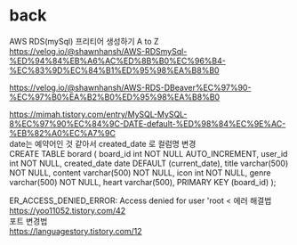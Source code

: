 # back
AWS RDS(mySql) 프리티어 생성하기 A to Z <br>
https://velog.io/@shawnhansh/AWS-RDSmySql-%ED%94%84%EB%A6%AC%ED%8B%B0%EC%96%B4-%EC%83%9D%EC%84%B1%ED%95%98%EA%B8%B0


https://velog.io/@shawnhansh/AWS-RDS-DBeaver%EC%97%90-%EC%97%B0%EA%B2%B0%ED%95%98%EA%B8%B0
<br>

https://mimah.tistory.com/entry/MySQL-MySQL-8%EC%97%90%EC%84%9C-DATE-default-%ED%98%84%EC%9E%AC-%EB%82%A0%EC%A7%9C
<br>
date는 예약어인 것 같아서 created_date 로 컬럼명 변경
<br>
CREATE TABLE borard
(
	board_id int NOT NULL AUTO_INCREMENT,
	user_id int NOT NULL,
	created_date date DEFAULT (current_date),
	title varchar(500) NOT NULL,
	content varchar(500) NOT NULL,
	icon int NOT NULL,
	genre varchar(500) NOT NULL,
	heart varchar(500),
	PRIMARY KEY (board_id)
);


ER_ACCESS_DENIED_ERROR: Access denied for user 'root < 에러 해결법 <br>
https://yoo11052.tistory.com/42<br>
포트 변경법<br>
https://languagestory.tistory.com/12<br>
